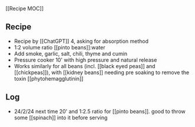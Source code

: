 [[Recipe MOC]]

## Recipe
- Recipe by [[ChatGPT]] 4, asking for absorption method
- 1:2 volume ratio [[pinto beans]]:water
- Add smoke, garlic, salt, chili, thyme and cumin
-  Pressure cooker 10' with high pressure and natural release
- Works similarly for all beans (incl. [[black eyed peas]] and [[chickpeas]]), with [[kidney beans]] needing pre soaking to remove the toxin [[phytohemagglutinin]]
## Log
- 24/2/24 next time 20' and 1:2.5 ratio for [[pinto beans]]. good to throw some [[spinach]] into it before serving